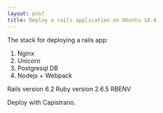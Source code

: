 ```yaml
---
layout: post
title: Deploy a rails application on Ubuntu 18.4
---
```


The stack for deploying a rails app:
1. Nginx
2. Unicorn
3. Postgresql DB
4. Nodejs + Webpack

Rails version 6.2
Ruby version 2.6.5
RBENV

Deploy with Capistrano.
